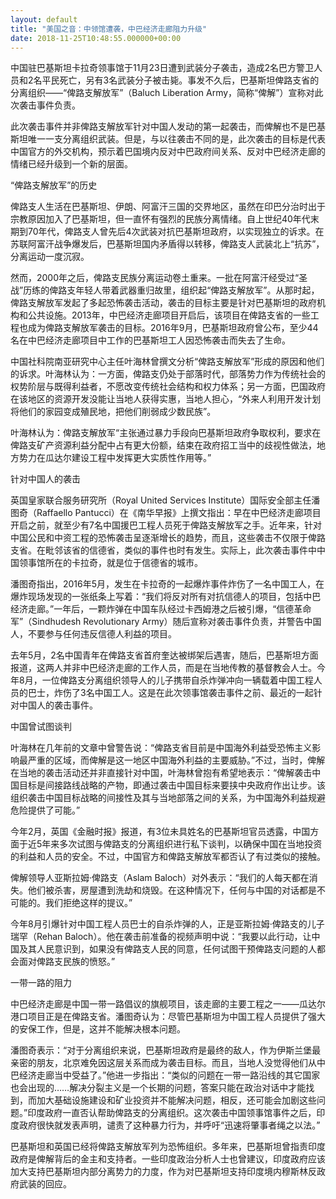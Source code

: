 ```yaml
---
layout: default
title: "美国之音：中领馆遭袭，中巴经济走廊阻力升级"
date: 2018-11-25T10:48:55.000000+00:00
---
```


中国驻巴基斯坦卡拉奇领事馆于11月23日遭到武装分子袭击，造成2名巴方警卫人员和2名平民死亡，另有3名武装分子被击毙。事发不久后，巴基斯坦俾路支省的分离组织——“俾路支解放军”（Baluch Liberation Army，简称“俾解”）宣称对此次袭击事件负责。

此次袭击事件并非俾路支解放军针对中国人发动的第一起袭击，而俾解也不是巴基斯坦唯一一支分离组织武装。但是，与以往袭击不同的是，此次袭击的目标是代表中国官方的外交机构，预示着巴国境内反对中巴政府间关系、反对中巴经济走廊的情绪已经升级到一个新的层面。

“俾路支解放军”的历史

俾路支人生活在巴基斯坦、伊朗、阿富汗三国的交界地区，虽然在印巴分治时出于宗教原因加入了巴基斯坦，但一直怀有强烈的民族分离情绪。自上世纪40年代末期到70年代，俾路支人曾先后4次武装对抗巴基斯坦政府，以实现独立的诉求。在苏联阿富汗战争爆发后，巴基斯坦国内矛盾得以转移，俾路支人武装北上“抗苏”，分离运动一度沉寂。

然而，2000年之后，俾路支民族分离运动卷土重来。一批在阿富汗经受过“圣战”历练的俾路支年轻人带着武器重归故里，组织起“俾路支解放军”。从那时起，俾路支解放军发起了多起恐怖袭击活动，袭击的目标主要是针对巴基斯坦的政府机构和公共设施。2013年，中巴经济走廊项目开启后，该项目在俾路支省的一些工程也成为俾路支解放军袭击的目标。2016年9月，巴基斯坦政府曾公布，至少44名在中巴经济走廊项目中工作的巴基斯坦工人因恐怖袭击而失去了生命。

中国社科院南亚研究中心主任叶海林曾撰文分析“俾路支解放军”形成的原因和他们的诉求。叶海林认为：一方面，俾路支仍处于部落时代，部落势力作为传统社会的权势阶层与既得利益者，不愿改变传统社会结构和权力体系；另一方面，巴国政府在该地区的资源开发没能让当地人获得实惠，当地人担心，“外来人利用开发计划将他们的家园变成殖民地，把他们削弱成少数民族”。

叶海林认为：俾路支解放军“主张通过暴力手段向巴基斯坦政府争取权利，要求在俾路支矿产资源利益分配中占有更大份额，结束在政府招工当中的歧视性做法，地方势力在瓜达尔建设工程中发挥更大实质性作用等。”

针对中国人的袭击

英国皇家联合服务研究所（Royal United Services Institute）国际安全部主任潘图奇（Raffaello Pantucci）在《南华早报》上撰文指出：早在中巴经济走廊项目开启之前，就至少有7名中国援巴工程人员死于俾路支解放军之手。近年来，针对中国公民和中资工程的恐怖袭击呈逐渐增长的趋势，而且，这些袭击不仅限于俾路支省。在毗邻该省的信德省，类似的事件也时有发生。实际上，此次袭击事件中中国领事馆所在的卡拉奇，就是位于信德省的城市。

潘图奇指出，2016年5月，发生在卡拉奇的一起爆炸事件炸伤了一名中国工人，在爆炸现场发现的一张纸条上写着：“我们将反对所有对抗信德人的项目，包括中巴经济走廊。”一年后，一颗炸弹在中国车队经过卡西姆港之后被引爆，“信德革命军”（Sindhudesh Revolutionary Army）随后宣称对袭击事件负责，并警告中国人，不要参与任何违反信德人利益的项目。

去年5月，2名中国青年在俾路支省首府奎达被绑架后遇害，随后，巴基斯坦方面报道，这两人并非中巴经济走廊的工作人员，而是在当地传教的基督教会人士。今年8月，一位俾路支分离组织领导人的儿子携带自杀炸弹冲向一辆载着中国工程人员的巴士，炸伤了3名中国工人。这是在此次领事馆袭击事件之前、最近的一起针对中国人的袭击事件。

中国曾试图谈判

叶海林在几年前的文章中曾警告说：“俾路支省目前是中国海外利益受恐怖主义影响最严重的区域，而俾解是这一地区中国海外利益的主要威胁。”不过，当时，俾解在当地的袭击活动还并非直接针对中国，叶海林曾抱有希望地表示：“俾解袭击中国目标是间接路线战略的产物，即通过袭击中国目标来要挟中央政府作出让步。该组织袭击中国目标战略的间接性及其与当地部落之间的关系，为中国海外利益规避危险提供了可能。”

今年2月，英国《金融时报》报道，有3位未具姓名的巴基斯坦官员透露，中国方面于近5年来多次试图与俾路支的分离组织进行私下谈判，以确保中国在当地投资的利益和人员的安全。不过，中国官方和俾路支解放军都否认了有过类似的接触。

俾解领导人亚斯拉姆·俾路支（Aslam Baloch）对外表示：“我们的人每天都在消失。他们被杀害，房屋遭到洗劫和烧毁。在这种情况下，任何与中国的对话都是不可能的。我们拒绝这样的提议。”

今年8月引爆针对中国工程人员巴士的自杀炸弹的人，正是亚斯拉姆·俾路支的儿子瑞罕（Rehan Baloch）。他在袭击前准备的视频声明中说：“我要以此行动，让中国及其人民意识到，如果没有俾路支人民的同意，任何试图干预俾路支问题的人都会面对俾路支民族的愤怒。”

一带一路的阻力

中巴经济走廊是中国一带一路倡议的旗舰项目，该走廊的主要工程之一——瓜达尔港口项目正是在俾路支省。潘图奇认为：尽管巴基斯坦为中国工程人员提供了强大的安保工作，但是，这并不能解决根本问题。

潘图奇表示：“对于分离组织来说，巴基斯坦政府是最终的敌人，作为伊斯兰堡最亲密的朋友，北京难免因这层关系而成为袭击目标。而且，当地人没觉得他们从中巴经济走廊当中受益了。”他进一步指出：“类似的问题在一带一路沿线的其它国家也会出现的……解决分裂主义是一个长期的问题，答案只能在政治对话中才能找到，而加大基础设施建设和矿业投资并不能解决问题，相反，还可能会加剧这些问题。”印度政府一直否认帮助俾路支的分离组织。这次袭击中国领事馆事件之后，印度政府很快就发表声明，谴责了这种暴力行为，并呼吁“迅速将肇事者绳之以法。”

巴基斯坦和英国已经将俾路支解放军列为恐怖组织。多年来，巴基斯坦曾指责印度政府是俾解背后的金主和支持者。一些印度政治分析人士也曾建议，印度政府应该加大支持巴基斯坦内部分离势力的力度，作为对巴基斯坦支持印度境内穆斯林反政府武装的回应。

